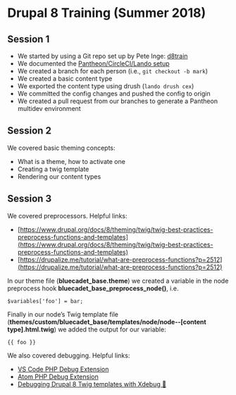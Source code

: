 # Drupal 8 Training (Summer 2018)


## Session 1

* We started by using a Git repo set up by Pete Inge: [d8train](https://github.com/bluecadet/d8train)
* We documented the [Pantheon/CircleCI/Lando setup](https://bluecadet.github.io/drupal-docs/d8/install.html#pantheon-circleci-and-lando)
* We created a branch for each person (i.e., `git checkout -b mark`)
* We created a basic content type
* We exported the content type using drush (`lando drush cex`)
* We committed the config changes and pushed the config to origin
* We created a pull request from our branches to generate a Pantheon multidev environment

## Session 2

We covered basic theming concepts:

* What is a theme, how to activate one
* Creating a twig template
* Rendering our content types

## Session 3

We covered preprocessors. Helpful links:

* [https://www.drupal.org/docs/8/theming/twig/twig-best-practices-preprocess-functions-and-templates](https://www.drupal.org/docs/8/theming/twig/twig-best-practices-preprocess-functions-and-templates)
* [https://drupalize.me/tutorial/what-are-preprocess-functions?p=2512](https://drupalize.me/tutorial/what-are-preprocess-functions?p=2512)

In our theme file (**bluecadet_base.theme**) we created a variable in the node preprocess hook **bluecadet_base_preprocess_node()**, i.e.

``
$variables['foo'] = bar;
``

Finally in our node’s Twig template file (**themes/custom/bluecadet_base/templates/node/node\-\-[content type].html.twig**) we added the output for our variable:

``
{{ foo }}
``

We also covered debugging. Helpful links:

* [VS Code PHP Debug Extension](https://marketplace.visualstudio.com/items?itemName=felixfbecker.php-debug)
* [Atom PHP Debug Extension](https://atom.io/packages/php-debug)
* [Debugging Drupal 8 Twig templates with Xdebug 🐛](https://guusvandewal.nl/drupal-blog/debugging-drupal-8-twig-templates-xdebug-🐛)